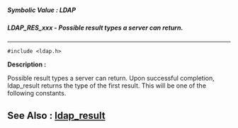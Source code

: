 ##### Symbolic Value : LDAP
##### LDAP_RES_xxx - Possible result types a server can return.
---
```
#include <ldap.h>
```
**Description :**

Possible result types a server can return.  Upon successful completion, 
ldap_result returns the type of the first result. This will be one of the 
following constants.

**See Also :**
[ldap_result](/reference/Func/ldap_result)
---
